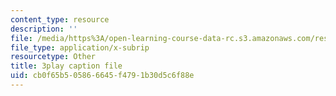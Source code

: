 ```yaml
---
content_type: resource
description: ''
file: /media/https%3A/open-learning-course-data-rc.s3.amazonaws.com/res-6-012-introduction-to-probability-spring-2018/cb0f65b505866645f4791b30d5c6f88e_ozbtgvLKAqE.srt
file_type: application/x-subrip
resourcetype: Other
title: 3play caption file
uid: cb0f65b5-0586-6645-f479-1b30d5c6f88e
---
```

